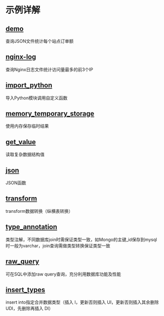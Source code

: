 # 示例详解

## [demo](demo)

查询JSON文件统计每个站点订单额

## [nginx-log](nginx-log)

查询Nginx日志文件统计访问量最多的前3个IP

## [import_python](import_python)

导入Python模块调用自定义函数

## [memory_temporary_storage](memory_temporary_storage)

使用内存保存临时结果

## [get_value](get_value)

读取复杂数据结构值

## [json](json)

JSON函数

## [transform](transform)

transform数据转换（纵横表转换）

## [type_annotation](type_annotation)

类型注解，不同数据库join时需保证类型一致，如Mongo的主键_id保存到mysql时一般为varchar，join查询需做类型转换保证类型一致

## [raw_query](raw_query)

可在SQL中添加raw query查询，充分利用数据库功能及性能

## [insert_types](insert_types)

insert into指定合并数据类型（插入 I，更新否则插入 UI，更新否则插入其余删除 UDI，先删除再插入 DI）